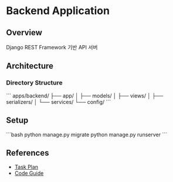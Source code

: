 # Backend Application

## Overview
Django REST Framework 기반 API 서버

## Architecture

### Directory Structure
\```
apps/backend/
├── app/
│   ├── models/
│   ├── views/
│   ├── serializers/
│   └── services/
└── config/
\```

## Setup
\```bash
python manage.py migrate
python manage.py runserver
\```

## References
- [Task Plan](PLAN.md)
- [Code Guide](CODE_GUIDE.md)